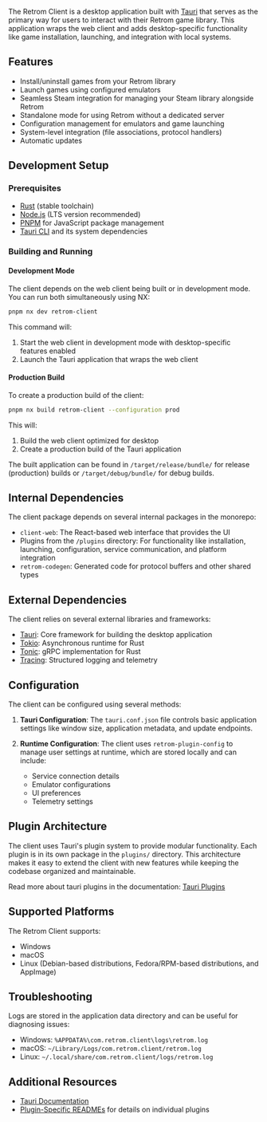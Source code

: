 The Retrom Client is a desktop application built with [Tauri](https://tauri.app/) that serves as the primary way for users to interact with their Retrom game library. This application wraps the web client and adds desktop-specific functionality like game installation, launching, and integration with local systems.

## Features

- Install/uninstall games from your Retrom library
- Launch games using configured emulators
- Seamless Steam integration for managing your Steam library alongside Retrom
- Standalone mode for using Retrom without a dedicated server
- Configuration management for emulators and game launching
- System-level integration (file associations, protocol handlers)
- Automatic updates

## Development Setup

### Prerequisites

- [Rust](https://www.rust-lang.org/tools/install) (stable toolchain)
- [Node.js](https://nodejs.org/) (LTS version recommended)
- [PNPM](https://pnpm.io/installation) for JavaScript package management
- [Tauri CLI](https://tauri.app/v1/guides/getting-started/prerequisites/) and its system dependencies

### Building and Running

#### Development Mode

The client depends on the web client being built or in development mode. You can run both simultaneously using NX:

```bash
pnpm nx dev retrom-client
```

This command will:

1. Start the web client in development mode with desktop-specific features enabled
2. Launch the Tauri application that wraps the web client

#### Production Build

To create a production build of the client:

```bash
pnpm nx build retrom-client --configuration prod
```

This will:

1. Build the web client optimized for desktop
2. Create a production build of the Tauri application

The built application can be found in `/target/release/bundle/` for release (production) builds or `/target/debug/bundle/` for debug builds.

## Internal Dependencies

The client package depends on several internal packages in the monorepo:

- `client-web`: The React-based web interface that provides the UI
- Plugins from the `/plugins` directory: For functionality like installation, launching,
  configuration, service communication, and platform integration
- `retrom-codegen`: Generated code for protocol buffers and other shared types

## External Dependencies

The client relies on several external libraries and frameworks:

- [Tauri](https://tauri.app/): Core framework for building the desktop application
- [Tokio](https://tokio.rs/): Asynchronous runtime for Rust
- [Tonic](https://github.com/hyperium/tonic): gRPC implementation for Rust
- [Tracing](https://github.com/tokio-rs/tracing): Structured logging and telemetry

## Configuration

The client can be configured using several methods:

1. **Tauri Configuration**: The `tauri.conf.json` file controls basic application settings like window size, application metadata, and update endpoints.

2. **Runtime Configuration**: The client uses `retrom-plugin-config` to manage user settings at runtime, which are stored locally and can include:
   - Service connection details
   - Emulator configurations
   - UI preferences
   - Telemetry settings

## Plugin Architecture

The client uses Tauri's plugin system to provide modular functionality. Each plugin is in its own package in the `plugins/` directory. This architecture makes it easy to extend the client with new features while keeping the codebase organized and maintainable.

Read more about tauri plugins in the documentation: [Tauri Plugins](https://tauri.app/develop/plugins/)

## Supported Platforms

The Retrom Client supports:

- Windows
- macOS
- Linux (Debian-based distributions, Fedora/RPM-based distributions, and AppImage)

## Troubleshooting

Logs are stored in the application data directory and can be useful for diagnosing issues:

- Windows: `%APPDATA%\com.retrom.client\logs\retrom.log`
- macOS: `~/Library/Logs/com.retrom.client/retrom.log`
- Linux: `~/.local/share/com.retrom.client/logs/retrom.log`

## Additional Resources

- [Tauri Documentation](https://tauri.app/start/)
- [Plugin-Specific READMEs](../../plugins/) for details on individual plugins
